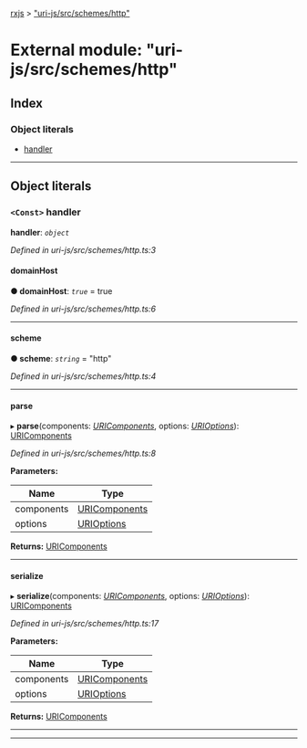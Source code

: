 [rxjs](../README.md) > ["uri-js/src/schemes/http"](../modules/_uri_js_src_schemes_http_.md)

# External module: "uri-js/src/schemes/http"

## Index

### Object literals

* [handler](_uri_js_src_schemes_http_.md#handler)

---

## Object literals

<a id="handler"></a>

### `<Const>` handler

**handler**: *`object`*

*Defined in uri-js/src/schemes/http.ts:3*

<a id="handler.domainhost"></a>

####  domainHost

**● domainHost**: *`true`* = true

*Defined in uri-js/src/schemes/http.ts:6*

___
<a id="handler.scheme"></a>

####  scheme

**● scheme**: *`string`* = "http"

*Defined in uri-js/src/schemes/http.ts:4*

___
<a id="handler.parse"></a>

####  parse

▸ **parse**(components: *[URIComponents](../interfaces/_uri_js_src_uri_.uricomponents.md)*, options: *[URIOptions](../interfaces/_uri_js_src_uri_.urioptions.md)*): [URIComponents](../interfaces/_uri_js_src_uri_.uricomponents.md)

*Defined in uri-js/src/schemes/http.ts:8*

**Parameters:**

| Name | Type |
| ------ | ------ |
| components | [URIComponents](../interfaces/_uri_js_src_uri_.uricomponents.md) |
| options | [URIOptions](../interfaces/_uri_js_src_uri_.urioptions.md) |

**Returns:** [URIComponents](../interfaces/_uri_js_src_uri_.uricomponents.md)

___
<a id="handler.serialize"></a>

####  serialize

▸ **serialize**(components: *[URIComponents](../interfaces/_uri_js_src_uri_.uricomponents.md)*, options: *[URIOptions](../interfaces/_uri_js_src_uri_.urioptions.md)*): [URIComponents](../interfaces/_uri_js_src_uri_.uricomponents.md)

*Defined in uri-js/src/schemes/http.ts:17*

**Parameters:**

| Name | Type |
| ------ | ------ |
| components | [URIComponents](../interfaces/_uri_js_src_uri_.uricomponents.md) |
| options | [URIOptions](../interfaces/_uri_js_src_uri_.urioptions.md) |

**Returns:** [URIComponents](../interfaces/_uri_js_src_uri_.uricomponents.md)

___

___

